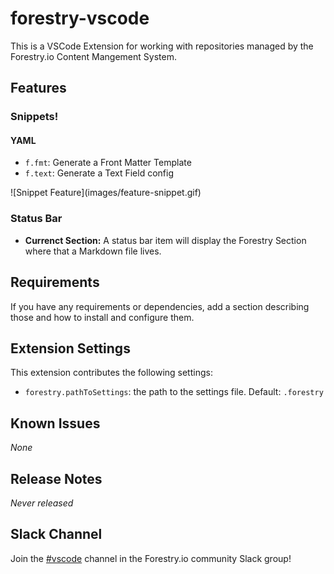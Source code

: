 # forestry-vscode

This is a VSCode Extension for working with repositories managed by the Forestry.io Content Mangement System.

## Features

### Snippets!

#### YAML

- `f.fmt`: Generate a Front Matter Template
- `f.text`: Generate a Text Field config

\!\[Snippet Feature\]\(images/feature-snippet.gif\)

### Status Bar

- **Currenct Section:** A status bar item will display the Forestry Section where that a Markdown file lives.

## Requirements

If you have any requirements or dependencies, add a section describing those and how to install and configure them.

## Extension Settings

This extension contributes the following settings:

- `forestry.pathToSettings`: the path to the settings file. Default: `.forestry`

## Known Issues

_None_

## Release Notes

_Never released_

## Slack Channel

Join the [#vscode](https://forestry.io/blog/join-our-slack-community/) channel in the Forestry.io community Slack group!
